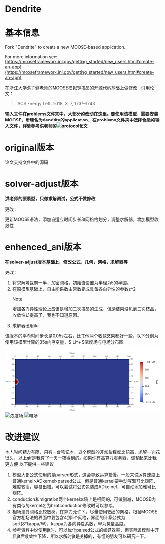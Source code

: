 Dendrite
=====

# 基本信息

Fork "Dendrite" to create a new MOOSE-based application.

For more information see: [https://mooseframework.inl.gov/getting_started/new_users.html#create-an-app](https://mooseframework.inl.gov/getting_started/new_users.html#create-an-app)

在浙江大学洪子健老师的MOOSE模拟锂枝晶的开源代码基础上做修改，引用论文：
> ACS Energy Lett. 2018, 3, 7, 1737–1743

**输入文件在problems文件夹中，大部分的改动在这里。要使用该模型，需要安装MOOSE，新建名为dendrite的application，在problems文件夹中选择合适的输入文件，详情参考洪老师的![protocol论文](https://www.sciencedirect.com/science/article/pii/S2666166722005937?via%3Dihub)**

# original版本

论文支持文件中的源码

# solver-adjust版本

**洪老师的原模型，只做求解调试，公式不做修改**

更改：

更新MOOSE语法，添加自适应时间步长和网格格划分，调整求解器，增加模型收敛性

# enhenced_ani版本

**在solver-adjust版本基础上，修改公式，几何，网格，求解器等**

更改：

1. 将求解域裁剪一半，加密网格，初始值设置为半径为5的半圆。
2. 在原模型基础上，自由能系数由常数变成具备各向异性的参数ε^2
   > [!NOTE]
   > 增加各向异性理论上应该是增加二次枝晶的生成，但是结果没见到二次枝晶，收敛性却提高了，我也不知道原因。
4. 求解器改用ilu

该版本的平均时间步长是0.05s左右，比其他两个收敛效果都好一些，以下分别为使用该模型计算的35s内序变量，$ Li^+ $浓度场与电场分布图
![序变量](https://github.com/bdliangxy/dendrite/blob/main/problems/enhenced_ani/%E5%BA%8F%E5%8F%98%E9%87%8F.gif)
![浓度场](https://github.com/bdliangxy/dendrite/blob/main/problems/enhenced_ani/%E6%B5%93%E5%BA%A6.gif)
![电场](https://github.com/bdliangxy/dendrite/blob/main/problems/enhenced_ani/%E7%94%B5%E5%9C%BA.gif)

# 改进建议
本人时间精力有限，只有一台笔记本，这个模型的非线性程度比较高，求解一次花很久，以上gif是我算了一天一夜得到的。如果你有高算力服务器，调整起来比我更方便
以下提供一些建议
1. 模型大部公式使用的是parsed形式，这会导致运算较慢。一般来说运算速度上普通kernel>ADkernel>parsed公式，但是普通kernel要手动写雅可比矩阵，难度较高，容易出错。可以尝试将公式包装成ADkernel，可自动添加雅可比矩阵。
2. conduction和migration两个kernel本质上是相同的，可做删减，MOOSE内有类似的kernel名为heatconduction修改时可以参考。
3. 相场法对网格比较敏感，在算力允许下，尽量使用较细的网格，根据MOOSE官方相场法的界面中要包含4到5个网格，界面的计算公式为sqrt(8*kappa/W)，kappa为各向异性系数，W为势垒高度。
4. 参考资料中说使用jit时，可以优化parsed公式的编译效率，但实际该模型中开启jit后收敛性下降，所以求解时jit是关掉的，有懂的朋友可以研究一下。
